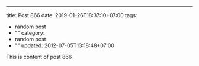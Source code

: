 ---
title: Post 866
date: 2019-01-26T18:37:10+07:00
tags:
  - random post
  - ""
category:
  - random post
  - ""
updated: 2012-07-05T13:18:48+07:00

This is content of post 866